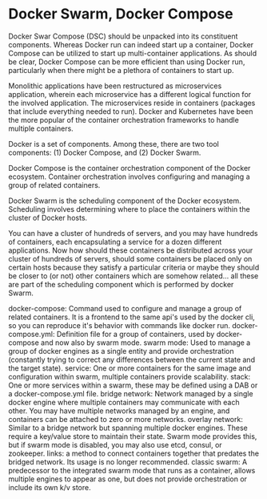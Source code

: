 # Docker Swarm, Docker Compose #

Docker Swar Compose (DSC) should be unpacked into its constituent components. Whereas Docker run can indeed start up a container, Docker Compose can be utilized to start up multi-container applications. As should be clear, Docker Compose can be more efficient than using Docker run, particularly when there might be a plethora of containers to start up.

Monolithic applications have been restructured as microservices application, wherein each microservice has a different logical function for the involved application. The microservices reside in containers (packages that include everything needed to run). Docker and Kubernetes have been the more popular of the container orchestration frameworks to handle multiple containers.

Docker is a set of components. Among these, there are two tool components: (1) Docker Compose, and (2) Docker Swarm.

Docker Compose is the container orchestration component of the Docker ecosystem. Container orchestration involves configuring and managing a group of related containers.

Docker Swarm is the scheduling component of the Docker ecosystem. Scheduling involves determining where to place the containers within the cluster of Docker hosts.

 You can have a cluster of hundreds of servers, and you may have hundreds of containers, each encapsulating a service for a dozen different applications. Now how should these containers be distributed across your cluster of hundreds of servers, should some containers be placed only on certain hosts because they satisfy a particular criteria or maybe they should be closer to (or not) other containers which are somehow related... all these are part of the scheduling component which is performed by docker Swarm.



docker-compose: Command used to configure and manage a group of related containers. It is a frontend to the same api's used by the docker cli, so you can reproduce it's behavior with commands like docker run.
docker-compose.yml: Definition file for a group of containers, used by docker-compose and now also by swarm mode.
swarm mode: Used to manage a group of docker engines as a single entity and provide orchestration (constantly trying to correct any differences between the current state and the target state).
service: One or more containers for the same image and configuration within swarm, multiple containers provide scalability.
stack: One or more services within a swarm, these may be defined using a DAB or a docker-compose.yml file.
bridge network: Network managed by a single docker engine where multiple containers may communicate with each other. You may have multiple networks managed by an engine, and containers can be attached to zero or more networks.
overlay network: Similar to a bridge network but spanning multiple docker engines. These require a key/value store to maintain their state. Swarm mode provides this, but if swarm mode is disabled, you may also use etcd, consul, or zookeeper.
links: a method to connect containers together that predates the bridged network. Its usage is no longer recommended.
classic swarm: A predecessor to the integrated swarm mode that runs as a container, allows multiple engines to appear as one, but does not provide orchestration or include its own k/v store.
